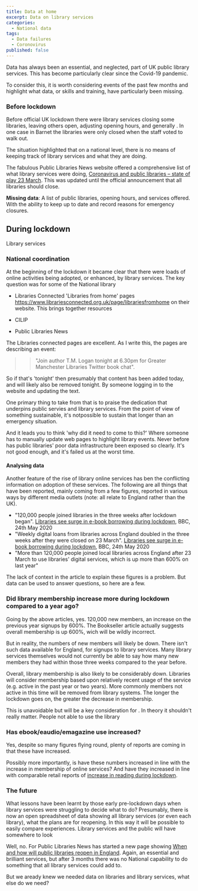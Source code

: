 ```yaml
---
title: Data at home
excerpt: Data on library services
categories:
  - National data
tags:
  - Data failures
  - Coronovirus
published: false
---
```


Data has always been an essential, and neglected, part of UK public library services. This has become particularly clear since the Covid-19 pandemic.

To consider this, it is worth considering events of the past few months and highlight what data, or skills and training, have particularly been missing.

### Before lockdown

Before official UK lockdown there were library services closing some libraries, leaving others open, adjusting opening hours, and generally . In one case in Barnet the libraries were only closed when the staff voted to walk out.

The situation highlighted that on a national level, there is no means of keeping track of library services and what they are doing.

The fabulous Public Libraries News website offered a comprehensive list of what library services were doing, [Coronavirus and public libraries – state of play 23 March](https://www.publiclibrariesnews.com/about-public-libraries-news/coronavirus-and-public-libraries). This was updated until the official announcement that all libraries should close.

**Missing data**: A list of public libraries, opening hours, and services offered. With the ability to keep up to date and record reasons for emergency closures.


## During lockdown



Library services





### National coordination


At the beginning of the lockdown it became clear that there were loads of online activities being adopted, or enhanced, by library services. The key question was for some of the National library 

- Libraries Connected 'Libraries from home' pages https://www.librariesconnected.org.uk/page/librariesfromhome on their website. This brings together resources

- CILIP

- Public Libraries News

The Libraries connected pages are excellent. As I write this, the pages are describing an event:

>> "Join author T.M. Logan tonight at 6.30pm for Greater Manchester Libraries Twitter book chat".

So if that's 'tonight' then presumably that content has been added today, and will likely also be removed tonight. By someone logging in to the website and updating the text.

One primary thing to take from that is to praise the dedication that underpins public servies and library services. From the point of view of something sustainable, it's notpossible to sustain that longer than an emergency situation.

And it leads you to think 'why did it need to come to this?' Where someone has to manually update web pages to highlight library events. Never before has public libraries' poor data infrastructure been exposed so clearly. It's not good enough, and it's failed us at the worst time.


#### Analysing data

Another feature of the rise of library online services has ben the conflicting information on adoption of these services. The following are all things that have been reported, mainly coming from a few figures, reported in various ways by different media outlets (note: all relate to England rather than the UK).

- "120,000 people joined libraries in the three weeks after lockdown began". [Libraries see surge in e-book borrowing during lockdown](https://www.bbc.co.uk/news/uk-england-52368191), BBC, 24th May 2020
- "Weekly digital loans from libraries across England doubled in the three weeks after they were closed on 23 March". [Libraries see surge in e-book borrowing during lockdown](https://www.bbc.co.uk/news/uk-england-52368191), BBC, 24th May 2020
- "More than 120,000 people joined local libraries across England after 23 March to use libraries' digital services, which is up more than 600% on last year"


The lack of context in the article to explain these figures is a problem. But data can be used to answer questions, so here are a few.

### Did library membership increase more during lockdown compared to a year ago?

Going by the above articles, yes. 120,000 new members, an increase on the previous year signups by 600%. The Bookseller article actually suggests overall membership is up 600%, wich will be wildly incorrect.

But in reality, the numbers of new members will likely be down. There isn't such data available for England, for signups to library services. Many library services themselves would not currently be able to say how many new members they had within those three weeks compared to the year before.


Overall, library membership is also likely to be considerably down. Libraries will consider membership based upon relatively recent usage of the service (e.g. active in the past year or two years). More commonly members not active in this time will be removed from library systems. The longer the lockdown goes on, the greater the decrease in membership. 

This is unavoidable but will be a key consideration for . In theory it shouldn't really matter. People not able to use the library 

### Has ebook/eaudio/emagazine use increased?

Yes, despite so many figures flying round, plenty of reports are coming in that these have increased.


Possibly more importantly, is have these numbers increased in line with the increase in membership of online services? And have they increased in line with comparable retail reports of [increase in reading during lockdown]().




### The future

What lessons have been learnt by those early pre-lockdown days when library services were struggling to decide what to do? Presumably, there is now an open spreadsheet of data showing all library services (or even each library), what the plans are for reopening. In this way it will be possible to easily compare experiences. Library services and the public will have somewhere to look 

Well, no. For Public Libraries News has started a new page showing [When and how will public libraries reopen in England](https://www.publiclibrariesnews.com/about-public-libraries-news/coronavirus-public-library-ideas-and-responses/when-and-how-will-public-libraries-reopen-in-england). Again, an essential and brilliant services, but after 3 months there was no National capability to do something that all library services could add to.

But we aready knew we needed data on libraries and library services, what else do we need?

